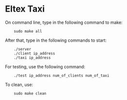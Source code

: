 Eltex Taxi
===========

On command line, type in the following command to make:

		sudo make all

After that, type in the following commands to start:

		./server
		./client ip_address 
		./taxi ip_address

For testing, use the following command:

		./test ip_address num_of_clients num_of_taxi

To clean, use:

		sudo make clean
